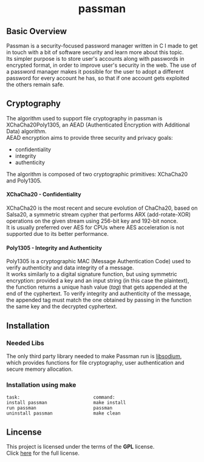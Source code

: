 <!-- maybe here should be put a logo -->

<h1 align="center">passman</h1>

<!-- maybe here should be put a logo -->

<!-- links and badges here -->

## Basic Overview

Passman is a security-focused password manager written in C I made to get in touch with  a bit of
software security and learn more about this topic.  
Its simpler purpose is to store user's accounts along with passwords in encrypted format, in order
to improve user's security in the web. The use of a password manager makes it possible for the user
to adopt a different password for every account he has, so that if one account gets exploited the
others remain safe.

## Cryptography

The algorithm used to support file cryptography in passman is XChaCha20Poly1305, an AEAD 
(Authenticated Encryption with Additional Data) algorithm.   
AEAD encryption aims to provide three security and privacy goals:  
- confidentiality  
- integrity  
- authenticity    

The algorithm is composed of two cryptographic primitives: XChaCha20 and Poly1305.

#### XChaCha20 - Confidentiality 

XChaCha20 is the most recent and secure evolution of ChaCha20, based on Salsa20, a symmetric stream 
cypher that performs ARX (add-rotate-XOR) operations on the given stream using 256-bit key and 192-bit 
nonce.   
It is usually preferred over AES for CPUs where AES acceleration is not supported due to its better
performance.

#### Poly1305 - Integrity and Authenticity

Poly1305 is a cryptographic MAC (Message Authentication Code) used to verify authenticity and data 
integrity of a message.  
It works similarly to a digital signature function, but using symmetric encryption: provided a key and 
an input string (in this case the plaintext), the function returns a unique hash value (*tag*) that gets 
appended at the end of the cyphertext. To verify integrity and authenticity of the message, the appended 
tag must match the one obtained by passing in the function the same key and the decrypted cyphertext.  

## Installation

### Needed Libs

The only third party library needed to make Passman run is [libsodium](https://doc.libsodium.org/installation),
which provides functions for file cryptography, user authentication and secure memory allocation.

### Installation using make

```
task:                           command:
install passman                 make install
run passman                     passman
uninstall passman               make clean
```

## Lincense

This project is licensed under the terms of the **GPL** license.  
Click [here](https://github.com/some0necoding/passman/blob/main/LICENSE.md) for the full license. 